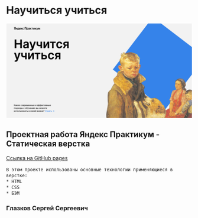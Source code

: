 # Научиться учиться

![Обложка проекта](./images/cover-project.png)

## Проектная работа Яндекс Практикум - Статическая верстка

[Ссылка на GitHub pages](https://sergeyromadin.github.io/)

```
В этом проекте использованы основные технологии применяющиеся в верстке:
* HTML
* CSS
* БЭМ

```

### Глазков Сергей Сергеевич
